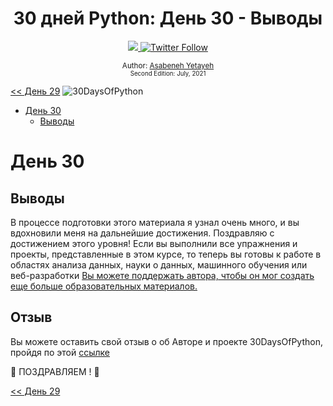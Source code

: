 <div align="center">

  <h1> 30 дней Python: День 30 - Выводы</h1>
  <a class="header-badge" target="_blank" href="https://www.linkedin.com/in/asabeneh/">
  <img src="https://img.shields.io/badge/style--5eba00.svg?label=LinkedIn&logo=linkedin&style=social">
  </a>
  <a class="header-badge" target="_blank" href="https://twitter.com/Asabeneh">
  <img alt="Twitter Follow" src="https://img.shields.io/twitter/follow/asabeneh?style=social">
  </a>

  
<sub>Author:
<a href="https://www.linkedin.com/in/asabeneh/" target="_blank">Asabeneh Yetayeh</a><br>
<small>Second Edition: July, 2021</small>
</sub>

</div>

[<< День 29](../29_Day_Building_API/29_building_API.md)
![30DaysOfPython](../images/30DaysOfPython_banner3@2x.png)

- [День 30](#день-30)
  - [Выводы](#выводы)

# День 30


## Выводы

В процессе подготовки этого материала я узнал очень много, и вы вдохновили меня на дальнейшие достижения. Поздравляю с достижением этого уровня! Если вы выполнили все упражнения и проекты, представленные в этом курсе, то теперь вы готовы к работе в областях анализа данных, науки о данных, машинного обучения или веб-разработки
[Вы можете поддержать автора, чтобы он мог создать еще больше образовательных материалов.](https://www.paypal.com/paypalme/asabeneh)

## Отзыв
Вы можете оставить свой отзыв о об Авторе и проекте 30DaysOfPython, пройдя по этой [ссылке](https://testimonial-vdzd.onrender.com/)


🎉 ПОЗДРАВЛЯЕМ ! 🎉

[<< День 29](../29_Day_Building_API/29_building_API.md)
